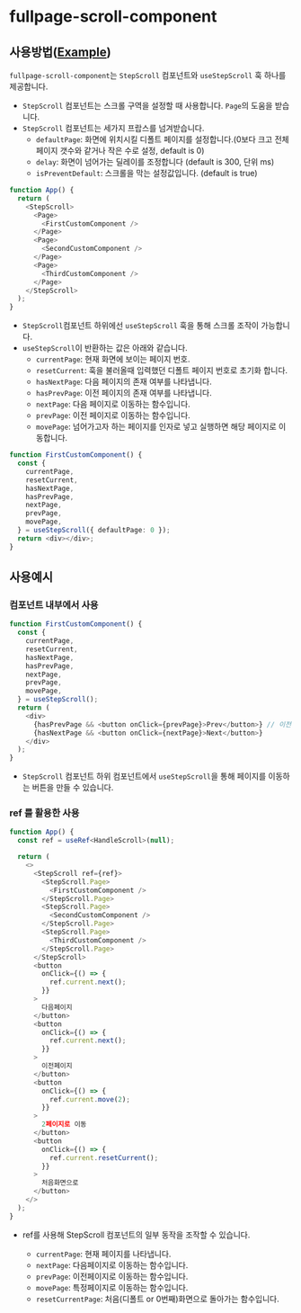 # fullpage-scroll-component

## **사용방법([Example](https://dulcet-fairy-055d1f.netlify.app/))**

`fullpage-scroll-component`는 `StepScroll` 컴포넌트와 `useStepScroll` 훅 하나를 제공합니다.

- `StepScroll` 컴포넌트는 스크롤 구역을 설정할 때 사용합니다. `Page`의 도움을 받습니다.
- `StepScroll` 컴포넌트는 세가지 프랍스를 넘겨받습니다.
  - `defaultPage`: 화면에 위치시킬 디폴트 페이지를 설정합니다.(0보다 크고 전체 페이지 갯수와 같거나 작은 수로 설정, default is 0)
  - `delay`: 화면이 넘어가는 딜레이를 조정합니다 (default is 300, 단위 ms)
  - `isPreventDefault`: 스크롤을 막는 설정값입니다. (default is true)

```typescript
function App() {
  return (
    <StepScroll>
      <Page>
        <FirstCustomComponent />
      </Page>
      <Page>
        <SecondCustomComponent />
      </Page>
      <Page>
        <ThirdCustomComponent />
      </Page>
    </StepScroll>
  );
}
```

- `StepScroll`컴포넌트 하위에선 `useStepScroll` 훅을 통해 스크롤 조작이 가능합니다.
- `useStepScroll`이 반환하는 값은 아래와 같습니다.
  - `currentPage`: 현재 화면에 보이는 페이지 번호.
  - `resetCurrent`: 훅을 불러올때 입력했던 디폴트 페이지 번호로 초기화 합니다.
  - `hasNextPage`: 다음 페이지의 존재 여부를 나타냅니다.
  - `hasPrevPage`: 이전 페이지의 존재 여부를 나타냅니다.
  - `nextPage`: 다음 페이지로 이동하는 함수입니다.
  - `prevPage`: 이전 페이지로 이동하는 함수입니다.
  - `movePage`: 넘어가고자 하는 페이지를 인자로 넣고 실행하면 해당 페이지로 이동합니다.

```typescript
function FirstCustomComponent() {
  const {
    currentPage,
    resetCurrent,
    hasNextPage,
    hasPrevPage,
    nextPage,
    prevPage,
    movePage,
  } = useStepScroll({ defaultPage: 0 });
  return <div></div>;
}
```

## **사용예시**

### 컴포넌트 내부에서 사용

```typescript
function FirstCustomComponent() {
  const {
    currentPage,
    resetCurrent,
    hasNextPage,
    hasPrevPage,
    nextPage,
    prevPage,
    movePage,
  } = useStepScroll();
  return (
    <div>
      {hasPrevPage && <button onClick={prevPage}>Prev</button>} // 이전 페이지ㅣ
      {hasNextPage && <button onClick={nextPage}>Next</button>}
    </div>
  );
}
```

- `StepScroll` 컴포넌트 하위 컴포넌트에서 `useStepScroll`을 통해 페이지를 이동하는 버튼을 만들 수 있습니다.

### ref 를 활용한 사용

```typescript
function App() {
  const ref = useRef<HandleScroll>(null);

  return (
    <>
      <StepScroll ref={ref}>
        <StepScroll.Page>
          <FirstCustomComponent />
        </StepScroll.Page>
        <StepScroll.Page>
          <SecondCustomComponent />
        </StepScroll.Page>
        <StepScroll.Page>
          <ThirdCustomComponent />
        </StepScroll.Page>
      </StepScroll>
      <button
        onClick={() => {
          ref.current.next();
        }}
      >
        다음페이지
      </button>
      <button
        onClick={() => {
          ref.current.next();
        }}
      >
        이전페이지
      </button>
      <button
        onClick={() => {
          ref.current.move(2);
        }}
      >
        2페이지로 이동
      </button>
      <button
        onClick={() => {
          ref.current.resetCurrent();
        }}
      >
        처음화면으로
      </button>
    </>
  );
}
```

- ref를 사용해 StepScroll 컴포넌트의 일부 동작을 조작할 수 있습니다.

  - `currentPage`: 현재 페이지를 나타냅니다.
  - `nextPage`: 다음페이지로 이동하는 함수입니다.
  - `prevPage`: 이전페이지로 이동하는 함수입니다.
  - `movePage`: 특정페이지로 이동하는 함수입니다.
  - `resetCurrentPage`: 처음(디폴트 or 0번째)화면으로 돌아가는 함수입니다.
